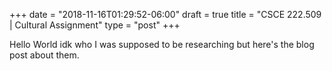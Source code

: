 +++
date = "2018-11-16T01:29:52-06:00"
draft = true
title = "CSCE 222.509 | Cultural Assignment"
type = "post"
+++

Hello World idk who I was supposed to be researching but here's the blog post
about them.
